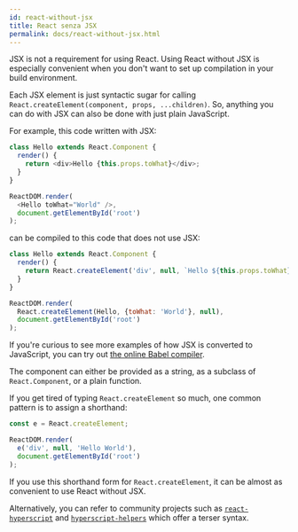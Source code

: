 ```yaml
---
id: react-without-jsx
title: React senza JSX
permalink: docs/react-without-jsx.html
---
```


JSX is not a requirement for using React. Using React without JSX is especially convenient when you don't want to set up compilation in your build environment.

Each JSX element is just syntactic sugar for calling `React.createElement(component, props, ...children)`. So, anything you can do with JSX can also be done with just plain JavaScript.

For example, this code written with JSX:

```js
class Hello extends React.Component {
  render() {
    return <div>Hello {this.props.toWhat}</div>;
  }
}

ReactDOM.render(
  <Hello toWhat="World" />,
  document.getElementById('root')
);
```

can be compiled to this code that does not use JSX:

```js
class Hello extends React.Component {
  render() {
    return React.createElement('div', null, `Hello ${this.props.toWhat}`);
  }
}

ReactDOM.render(
  React.createElement(Hello, {toWhat: 'World'}, null),
  document.getElementById('root')
);
```

If you're curious to see more examples of how JSX is converted to JavaScript, you can try out [the online Babel compiler](babel://jsx-simple-example).

The component can either be provided as a string, as a subclass of `React.Component`, or a plain function.

If you get tired of typing `React.createElement` so much, one common pattern is to assign a shorthand:

```js
const e = React.createElement;

ReactDOM.render(
  e('div', null, 'Hello World'),
  document.getElementById('root')
);
```

If you use this shorthand form for `React.createElement`, it can be almost as convenient to use React without JSX.

Alternatively, you can refer to community projects such as [`react-hyperscript`](https://github.com/mlmorg/react-hyperscript) and [`hyperscript-helpers`](https://github.com/ohanhi/hyperscript-helpers) which offer a terser syntax.

